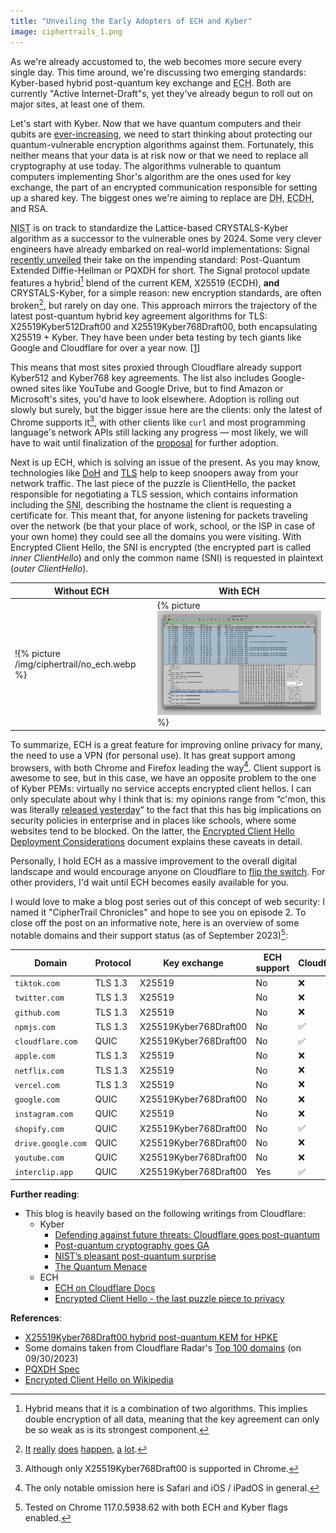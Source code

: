 ```yaml
---
title: "Unveiling the Early Adopters of ECH and Kyber"
image: ciphertrails_1.png
---
```


As we're already accustomed to, the web becomes more secure every single day. This time around, we're discussing two emerging standards: Kyber-based hybrid post-quantum key exchange and <abbr title="Encrypted Client Hello">ECH</abbr>. Both are currently "Active Internet-Draft"s, yet they've already begun to roll out on major sites, at least one of them.

Let's start with Kyber. Now that we have quantum computers and their qubits are [ever-increasing](https://www.ibm.com/quantum/technology#roadmap), we need to start thinking about protecting our quantum-vulnerable encryption algorithms against them. Fortunately, this neither means that your data is at risk now or that we need to replace all cryptography at use today. The algorithms vulnerable to quantum computers implementing Shor's algorithm are the ones used for key exchange, the part of an encrypted communication responsible for setting up a shared key. The biggest ones we're aiming to replace are <abbr title="Diffie-Hellman">DH</abbr>, <abbr title="Elliptic Curve Diffie-Hellman">ECDH</abbr>, and RSA.

<abbr title="The National Institute of Standards and Technology">NIST</abbr> is on track to standardize the Lattice-based CRYSTALS-Kyber algorithm as a successor to the vulnerable ones by 2024. Some very clever engineers have already embarked on real-world implementations: Signal [recently unveiled](https://signal.org/blog/pqxdh/) their take on the impending standard: Post-Quantum Extended Diffie-Hellman or PQXDH for short. The Signal protocol update features a hybrid[^1] blend of the current KEM, X25519 (ECDH), **and** CRYSTALS-Kyber, for a simple reason: new encryption standards, are often broken[^2], but rarely on day one. This approach mirrors the trajectory of the latest post-quantum hybrid key agreement algorithms for TLS: X25519Kyber512Draft00 and X25519Kyber768Draft00, both encapsulating X25519 + Kyber. They have been under beta testing by tech giants like Google and Cloudflare for over a year now. [[1](https://blog.cloudflare.com/post-quantum-for-all/)]

This means that most sites proxied through Cloudflare already support Kyber512 and Kyber768 key agreements. The list also includes Google-owned sites like YouTube and Google Drive, but to find Amazon or Microsoft's sites, you'd have to look elsewhere. Adoption is rolling out slowly but surely, but the bigger issue here are the clients: only the latest of Chrome supports it[^3], with other clients like `curl` and most programming language's network APIs still lacking any progress — most likely, we will have to wait until finalization of the [proposal](https://www.ietf.org/archive/id/draft-westerbaan-cfrg-hpke-xyber768d00-00.html) for further adoption.

Next is up ECH, which is solving an issue of the present. As you may know, technologies like [DoH](https://en.wikipedia.org/wiki/DNS_over_HTTPS) and [TLS](https://en.wikipedia.org/wiki/Transport_Layer_Security) help to keep snoopers away from your network traffic. The last piece of the puzzle is ClientHello, the packet responsible for negotiating a TLS session, which contains information including the <abbr title="Server Name Indication">SNI</abbr>, describing the hostname the client is requesting a certificate for. This meant that, for anyone listening for packets traveling over the network (be that your place of work, school, or the ISP in case of your own home) they could see all the domains you were visiting. With Encrypted Client Hello, the SNI is encrypted (the encrypted part is called _inner ClientHello_) and only the common name (SNI) is requested in plaintext (_outer ClientHello_).

| Without ECH                                 | With ECH                                               |
| ------------------------------------------- | ------------------------------------------------------ |
| !{% picture /img/ciphertrail/no_ech.webp %} | {% picture ![image](/img/ciphertrail/with_ech.webp) %} |

To summarize, ECH is a great feature for improving online privacy for many, the need to use a VPN (for personal use). It has great support among browsers, with both Chrome and Firefox leading the way[^4]. Client support is awesome to see, but in this case, we have an opposite problem to the one of Kyber PEMs: virtually no service accepts encrypted client hellos. I can only speculate about why I think that is: my opinions range from “c'mon, this was literally [released yesterday](https://blog.cloudflare.com/announcing-encrypted-client-hello/)” to the fact that this has big implications on security policies in enterprise and in places like schools, where some websites tend to be blocked. On the latter, the [Encrypted Client Hello Deployment Considerations](https://datatracker.ietf.org/doc/draft-campling-ech-deployment-considerations/) document explains these caveats in detail.

Personally, I hold ECH as a massive improvement to the overall digital landscape and would encourage anyone on Cloudflare to [flip the switch](https://dash.cloudflare.com/?to=/:account/:zone/ssl-tls/edge-certificates). For other providers, I'd wait until ECH becomes easily available for you.

I would love to make a blog post series out of this concept of web security: I named it "CipherTrail Chronicles" and hope to see you on episode 2. To close off the post on an informative note, here is an overview of some notable domains and their support status (as of September 2023)[^5]:

| Domain             | Protocol | Key exchange          | ECH support | Cloudflare? |
| ------------------ | -------- | --------------------- | ----------- | ----------- |
| `tiktok.com`       | TLS 1.3  | X25519                | No          | ❌          |
| `twitter.com`      | TLS 1.3  | X25519                | No          | ❌          |
| `github.com`       | TLS 1.3  | X25519                | No          | ❌          |
| `npmjs.com`        | TLS 1.3  | X25519Kyber768Draft00 | No          | ✅          |
| `cloudflare.com`   | QUIC     | X25519Kyber768Draft00 | No          | ✅          |
| `apple.com`        | TLS 1.3  | X25519                | No          | ❌          |
| `netflix.com`      | TLS 1.3  | X25519                | No          | ❌          |
| `vercel.com`       | TLS 1.3  | X25519                | No          | ❌          |
| `google.com`       | QUIC     | X25519Kyber768Draft00 | No          | ❌          |
| `instagram.com`    | QUIC     | X25519                | No          | ❌          |
| `shopify.com`      | QUIC     | X25519Kyber768Draft00 | No          | ✅          |
| `drive.google.com` | QUIC     | X25519Kyber768Draft00 | No          | ❌          |
| `youtube.com`      | QUIC     | X25519Kyber768Draft00 | No          | ❌          |
| `interclip.app`    | QUIC     | X25519Kyber768Draft00 | Yes         | ✅          |

**Further reading**:

- This blog is heavily based on the following writings from Cloudflare:
  - Kyber
    - [Defending against future threats: Cloudflare goes post-quantum](https://blog.cloudflare.com/post-quantum-for-all/)
    - [Post-quantum cryptography goes GA](https://blog.cloudflare.com/post-quantum-cryptography-ga/)
    - [NIST’s pleasant post-quantum surprise](https://blog.cloudflare.com/nist-post-quantum-surprise/)
    - [The Quantum Menace](https://blog.cloudflare.com/the-quantum-menace/)
  - ECH
    - [ECH on Cloudflare Docs](https://developers.cloudflare.com/ssl/edge-certificates/ech/)
    - [Encrypted Client Hello - the last puzzle piece to privacy](https://blog.cloudflare.com/announcing-encrypted-client-hello/)

**References**:

- [X25519Kyber768Draft00 hybrid post-quantum KEM for HPKE](https://www.ietf.org/archive/id/draft-westerbaan-cfrg-hpke-xyber768d00-00.html)
- Some domains taken from Cloudflare Radar's [Top 100 domains](https://radar.cloudflare.com/domains/) (on 09/30/2023)
- [PQXDH Spec](https://signal.org/docs/specifications/pqxdh/)
- [Encrypted Client Hello on Wikipedia](https://en.wikipedia.org/wiki/Server_Name_Indication)

[^1]: Hybrid means that it is a combination of two algorithms. This implies double encryption of all data, meaning that the key agreement can only be so weak as is its strongest component.
[^2]: [It](https://eprint.iacr.org/2022/214.pdf) [really](https://eprint.iacr.org/2022/975) [does](https://csrc.nist.gov/CSRC/media/Projects/Post-Quantum-Cryptography/documents/round-1/official-comments/guess-again-official-comment.pdf) [happen](https://arxiv.org/abs/1805.05429), [a](https://arstechnica.com/information-technology/2022/08/sike-once-a-post-quantum-encryption-contender-is-koed-in-nist-smackdown/) [lot](https://groups.google.com/a/list.nist.gov/g/pqc-forum/c/KRh8w03PW4E).
[^3]: Although only X25519Kyber768Draft00 is supported in Chrome.
[^4]: The only notable omission here is Safari and iOS / iPadOS in general.
[^5]: Tested on Chrome 117.0.5938.62 with both ECH and Kyber flags enabled.

